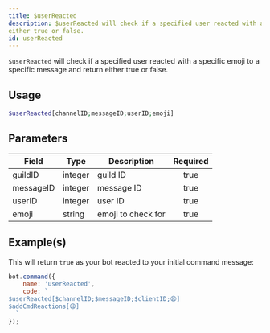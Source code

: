 ```yaml
---
title: $userReacted
description: $userReacted will check if a specified user reacted with a specific emoji to a specific message and return
either true or false.
id: userReacted
---
```


`$userReacted` will check if a specified user reacted with a specific emoji to a specific message and return either true
or false.

## Usage

```php
$userReacted[channelID;messageID;userID;emoji]
```

## Parameters

| Field     | Type    | Description        | Required |
|-----------|---------|--------------------|:--------:|
| guildID   | integer | guild ID           |   true   |
| messageID | integer | message ID         |   true   |
| userID    | integer | user ID            |   true   |
| emoji     | string  | emoji to check for |   true   |

## Example(s)

This will return `true` as your bot reacted to your initial command message:

```javascript
bot.command({
    name: 'userReacted',
    code: `
$userReacted[$channelID;$messageID;$clientID;😩]
$addCmdReactions[😩]
  `
});
```
